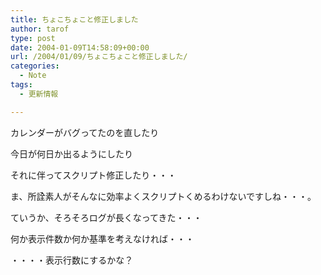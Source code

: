 ```yaml
---
title: ちょこちょこと修正しました
author: tarof
type: post
date: 2004-01-09T14:58:09+00:00
url: /2004/01/09/ちょこちょこと修正しました/
categories:
  - Note
tags:
  - 更新情報

---
```

カレンダーがバグってたのを直したり
  
今日が何日か出るようにしたり
  
それに伴ってスクリプト修正したり・・・
  
ま、所詮素人がそんなに効率よくスクリプトくめるわけないですしね・・・。

ていうか、そろそろログが長くなってきた・・・
  
何か表示件数か何か基準を考えなければ・・・

・・・・表示行数にするかな？